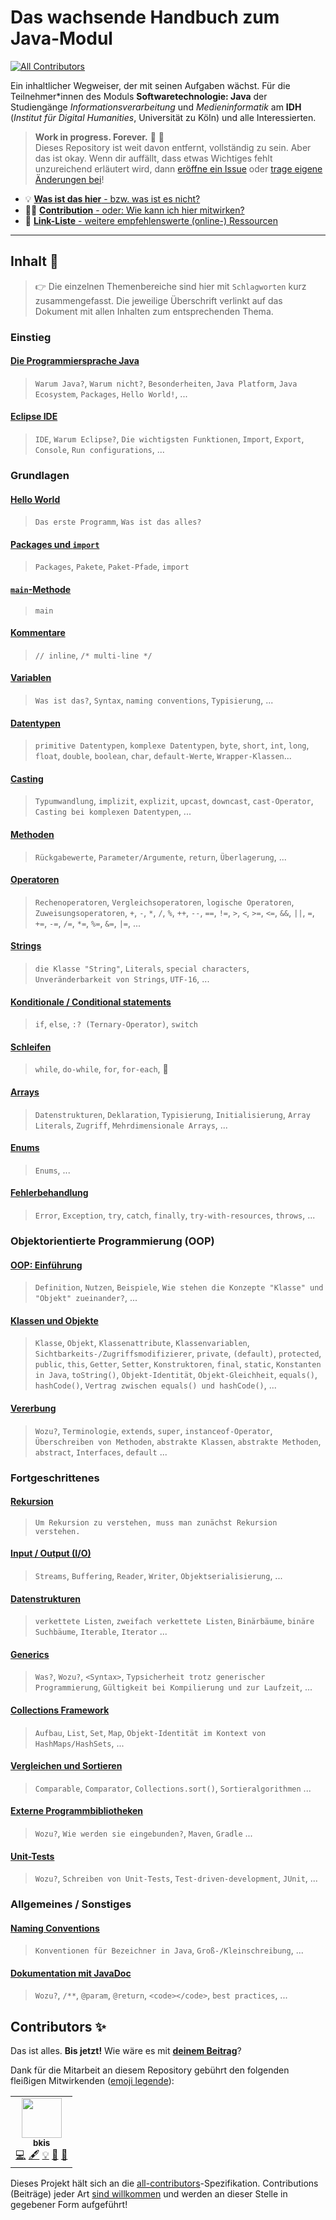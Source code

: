 # Das wachsende Handbuch zum Java-Modul

<!-- ALL-CONTRIBUTORS-BADGE:START - Do not remove or modify this section -->
[![All Contributors](https://img.shields.io/badge/all_contributors-1-orange.svg?style=flat-square)](#contributors-)
<!-- ALL-CONTRIBUTORS-BADGE:END -->

Ein inhaltlicher Wegweiser, der mit seinen Aufgaben wächst. Für die Teilnehmer*innen des Moduls **Softwaretechnologie: Java** der Studiengänge _Informationsverarbeitung_ und _Medieninformatik_ am **IDH** (_Institut für Digital Humanities_, Universität zu Köln) und alle Interessierten.

> **Work in progress. Forever.** :construction: :snail:  
Dieses Repository ist weit davon entfernt, vollständig zu sein. Aber das ist okay. Wenn dir auffällt, dass etwas Wichtiges fehlt unzureichend erläutert wird, dann [eröffne ein Issue](../../issues) oder [trage eigene Änderungen bei](/Mitwirken.md)!


-   :bulb: [**Was ist das hier** - bzw. was ist es nicht?](/Was-Ist-Das.md)
-   :woman_technologist: [**Contribution** - oder: Wie kann ich hier mitwirken?](/Mitwirken.md)
-   :link: [**Link-Liste** - weitere empfehlenswerte (online-) Ressourcen](/Links.md)

-----------------------


## Inhalt :book:

> :point_right: Die einzelnen Themenbereiche sind hier mit `Schlagworten` kurz zusammengefasst. Die jeweilige Überschrift verlinkt auf das Dokument mit allen Inhalten zum entsprechenden Thema.


### Einstieg

#### [Die Programmiersprache Java](/articles/Die-Programmiersprache-Java.md)
> `Warum Java?`, `Warum nicht?`, `Besonderheiten`, `Java Platform`, `Java Ecosystem`, `Packages`, `Hello World!`, ...

#### [Eclipse IDE](/articles/Eclipse-IDE.md)
> `IDE`, `Warum Eclipse?`, `Die wichtigsten Funktionen`, `Import`, `Export`, `Console`, `Run configurations`, ...


### Grundlagen

#### [Hello World](/articles/Hello-World.md)
> `Das erste Programm`, `Was ist das alles?`

#### [Packages und `import`](/articles/Packages.md)
> `Packages`, `Pakete`, `Paket-Pfade`, `import`

#### [`main`-Methode](/articles/Main-Methode.md)
> `main`

#### [Kommentare](/articles/Kommentare.md)
> `// inline`, `/* multi-line */`

#### [Variablen](/articles/Variablen.md)
> `Was ist das?`, `Syntax`, `naming conventions`, `Typisierung`, ...

#### [Datentypen](/articles/Datentypen.md)
> `primitive Datentypen`, `komplexe Datentypen`, `byte`, `short`, `int`, `long`, `float`, `double`, `boolean`, `char`, `default-Werte`, `Wrapper-Klassen`...

#### [Casting](/articles/Casting.md)
> `Typumwandlung`, `implizit`, `explizit`, `upcast`, `downcast`, `cast-Operator`, `Casting bei komplexen Datentypen`, ...

#### [Methoden](/articles/Methoden.md)
> `Rückgabewerte`, `Parameter/Argumente`, `return`, `Überlagerung`, ...

#### [Operatoren](/articles/Operatoren.md)
> `Rechenoperatoren`, `Vergleichsoperatoren`, `logische Operatoren`, `Zuweisungsoperatoren`, `+`, `-`, `*`, `/`, `%`, `++`, `--`, `==`, `!=`, `>`, `<`, `>=`, `<=`, `&&`, `||`, `=`, `+=`, `-=`, `/=`, `*=`, `%=`, `&=`, `|=`, ...

#### [Strings](/articles/Strings.md)
> `die Klasse "String"`, `Literals`, `special characters`, `Unveränderbarkeit von Strings`, `UTF-16`, ...

#### [Konditionale / Conditional statements](/articles/Conditionals.md)
> `if`, `else`, `:? (Ternary-Operator)`, `switch`

#### [Schleifen](/articles/Arrays.md)
> `while`, `do-while`, `for`, `for-each`, :ribbon:

#### [Arrays](/articles/Arrays.md)
> `Datenstrukturen`, `Deklaration`, `Typisierung`, `Initialisierung`, `Array Literals`, `Zugriff`, `Mehrdimensionale Arrays`, ...


#### [Enums](/articles/Enums.md)
> `Enums`, ...

#### [Fehlerbehandlung](/articles/Fehlerbehandlung.md)
> `Error`, `Exception`, `try`, `catch`, `finally`, `try-with-resources`, `throws`, ...


### Objektorientierte Programmierung (OOP)

#### [OOP: Einführung](/articles/OOP-Einführung.md)
> `Definition`, `Nutzen`, `Beispiele`, `Wie stehen die Konzepte "Klasse" und "Objekt" zueinander?`, ...

#### [Klassen und Objekte](/articles/Klassen-und-Objekte.md)
> `Klasse`, `Objekt`, `Klassenattribute`, `Klassenvariablen`, `Sichtbarkeits-/Zugriffsmodifizierer`, `private`, `(default)`, `protected`, `public`, `this`, `Getter`, `Setter`, `Konstruktoren`, `final`, `static`, `Konstanten in Java`, `toString()`, `Objekt-Identität`, `Objekt-Gleichheit`, `equals()`, `hashCode()`, `Vertrag zwischen equals() und hashCode()`, ...

#### [Vererbung](/articles/Vererbung.md)
> `Wozu?`, `Terminologie`, `extends`, `super`, `instanceof-Operator`, `Überschreiben von Methoden`, `abstrakte Klassen`, `abstrakte Methoden`, `abstract`, `Interfaces`, `default` ...


### Fortgeschrittenes

#### [Rekursion](/articles/Rekursion.md)
> `Um Rekursion zu verstehen, muss man zunächst Rekursion verstehen.`

#### [Input / Output (I/O)](/articles/IO.md)
> `Streams`, `Buffering`, `Reader`, `Writer`, `Objektserialisierung`, ...

#### [Datenstrukturen](/articles/Datenstrukturen.md)
> `verkettete Listen`, `zweifach verkettete Listen`, `Binärbäume`, `binäre Suchbäume`, `Iterable`, `Iterator` ...

#### [Generics](/articles/Generics.md)
> `Was?`, `Wozu?`, `<Syntax>`, `Typsicherheit trotz generischer Programmierung`, `Gültigkeit bei Kompilierung und zur Laufzeit`, ...

#### [Collections Framework](/articles/Collections-Framework.md)
> `Aufbau`, `List`, `Set`, `Map`, `Objekt-Identität im Kontext von HashMaps/HashSets`, ...

#### [Vergleichen und Sortieren](/articles/Vergleichen-Sortieren.md)
> `Comparable`, `Comparator`, `Collections.sort()`, `Sortieralgorithmen` ...

#### [Externe Programmbibliotheken](/articles/Programmbibliotheken.md)
> `Wozu?`, `Wie werden sie eingebunden?`, `Maven`, `Gradle` ...

#### [Unit-Tests](/articles/Unit-Tests.md)
> `Wozu?`, `Schreiben von Unit-Tests`, `Test-driven-development`, `JUnit`, ...


### Allgemeines / Sonstiges

#### [Naming Conventions](/articles/Naming-Conventions.md)
> `Konventionen für Bezeichner in Java`, `Groß-/Kleinschreibung`, ...

#### [Dokumentation mit JavaDoc](/articles/JavaDoc.md)
> `Wozu?`, `/**`, `@param`, `@return`, `<code></code>`, `best practices`, ...


## Contributors ✨

Das ist alles. **Bis jetzt!** Wie wäre es mit [**deinem Beitrag**](/Mitwirken.md)?  

Dank für die Mitarbeit an diesem Repository gebührt den folgenden fleißigen Mitwirkenden ([emoji legende](https://allcontributors.org/docs/en/emoji-key)):

<!-- ALL-CONTRIBUTORS-LIST:START - Do not remove or modify this section -->
<!-- prettier-ignore-start -->
<!-- markdownlint-disable -->
<table>
  <tr>
    <td align="center"><a href="https://github.com/bkis"><img src="https://avatars0.githubusercontent.com/u/9215743?v=4" width="64px;" alt=""/><br /><sub><b>bkis</b></sub></a><br /><a href="https://github.com/bkis/softwaretechnologie-java/commits?author=bkis" title="Code">💻</a> <a href="#content-bkis" title="Content">🖋</a> <a href="#example-bkis" title="Examples">💡</a> <a href="#ideas-bkis" title="Ideas, Planning, & Feedback">🤔</a> <a href="#maintenance-bkis" title="Maintenance">🚧</a></td>
  </tr>
</table>

<!-- markdownlint-enable -->
<!-- prettier-ignore-end -->
<!-- ALL-CONTRIBUTORS-LIST:END -->

Dieses Projekt hält sich an die [all-contributors](https://github.com/all-contributors/all-contributors)-Spezifikation.  Contributions (Beiträge) jeder Art [sind willkommen](/Mitwirken.md) und werden an dieser Stelle in gegebener Form aufgeführt!